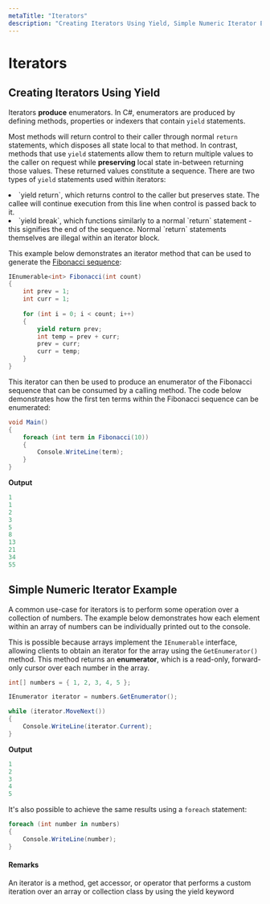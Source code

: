 ```yaml
---
metaTitle: "Iterators"
description: "Creating Iterators Using Yield, Simple Numeric Iterator Example"
---
```


# Iterators



## Creating Iterators Using Yield


Iterators **produce** enumerators. In C#, enumerators are produced by defining methods, properties or indexers that contain `yield` statements.

Most methods will return control to their caller through normal `return` statements, which disposes all state local to that method. In contrast, methods that use `yield` statements allow them to return multiple values to the caller on request while **preserving** local state in-between returning those values. These returned values constitute a sequence. There are two types of `yield` statements used within iterators:

<li>
`yield return`, which returns control to the caller but preserves state. The callee will continue execution from this line when control is passed back to it.
</li>
<li>
`yield break`, which functions similarly to a normal `return` statement - this signifies the end of the sequence. Normal `return` statements themselves are illegal within an iterator block.
</li>

This example below demonstrates an iterator method that can be used to generate the [Fibonacci sequence](https://en.wikipedia.org/wiki/Fibonacci_number):

```cs
IEnumerable<int> Fibonacci(int count)
{
    int prev = 1;
    int curr = 1;
    
    for (int i = 0; i < count; i++)
    {
        yield return prev;
        int temp = prev + curr;
        prev = curr;
        curr = temp;
    }
}

```

This iterator can then be used to produce an enumerator of the Fibonacci sequence that can be consumed by a calling method. The code below demonstrates how the first ten terms within the Fibonacci sequence can be enumerated:

```cs
void Main()
{
    foreach (int term in Fibonacci(10))
    {
        Console.WriteLine(term);
    }
}

```

**Output**

```cs
1
1
2
3
5
8
13
21
34
55

```



## Simple Numeric Iterator Example


A common use-case for iterators is to perform some operation over a collection of numbers. The example below demonstrates how each element within an array of numbers can be individually printed out to the console.

This is possible because arrays implement the `IEnumerable` interface, allowing clients to obtain an iterator for the array using the `GetEnumerator()` method. This method returns an **enumerator**, which is a read-only, forward-only cursor over each number in the array.

```cs
int[] numbers = { 1, 2, 3, 4, 5 };

IEnumerator iterator = numbers.GetEnumerator();

while (iterator.MoveNext())
{
    Console.WriteLine(iterator.Current);
}

```

**Output**

```cs
1
2
3
4
5

```

It's also possible to achieve the same results using a `foreach` statement:

```cs
foreach (int number in numbers)
{
    Console.WriteLine(number);
}

```



#### Remarks


An iterator is a method, get accessor, or operator that performs a custom iteration over an array or collection class by using the yield keyword

